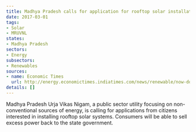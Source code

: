 ```yaml
---
title: Madhya Pradesh calls for application for rooftop solar installations
date: 2017-03-01
tags:
- Solar
- MRUVNL
states:
- Madhya Pradesh
sectors:
- Energy
subsectors:
- Renewables
sources:
- name: Economic Times
  url: http://energy.economictimes.indiatimes.com/news/renewable/now-domestic-users-can-produce-electricity/57339666
details: []
---
```


Madhya Pradesh Urja Vikas Nigam, a public sector utility focusing on non-conventional sources of energy, is calling for applications from citizens interested in installing rooftop solar systems. Consumers will be able to sell excess power back to the state government.
